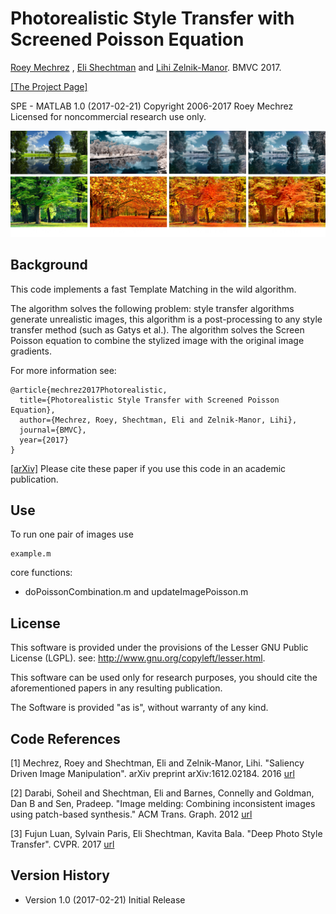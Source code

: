 
# Photorealistic Style Transfer with Screened Poisson Equation

[Roey Mechrez](http://cgm.technion.ac.il/people/Roey/) , [Eli Shechtman](https://research.adobe.com/person/eli-shechtman/) and [Lihi Zelnik-Manor](http://lihi.eew.technion.ac.il/). BMVC 2017.

[[The Project Page]](http://cgm.technion.ac.il/Computer-Graphics-Multimedia/Software/photorealism/)


SPE - MATLAB 1.0 (2017-02-21)
Copyright 2006-2017 Roey Mechrez Licensed for noncommercial research use only.

<div align='center'>
  <img src='example.png'>
</div>

  

## Background

This code implements a fast Template Matching in the wild algorithm.

The algorithm solves the following problem: style transfer algorithms generate unrealistic images, this algorithm is a post-processing to any style transfer method (such as Gatys et al.). The algorithm solves the Screen Poisson equation to combine the stylized image with the original image gradients. 

For more information see:
```
@article{mechrez2017Photorealistic,
  title={Photorealistic Style Transfer with Screened Poisson Equation},
  author={Mechrez, Roey, Shechtman, Eli and Zelnik-Manor, Lihi},
  journal={BMVC},
  year={2017}
}
```

[[arXiv]](https://arxiv.org/abs/1709.09828)
Please cite these paper if you use this code in an academic publication.


## Use

To run one pair of images use 
```
example.m
```
core functions:
 - doPoissonCombination.m and updateImagePoisson.m


## License

   This software is provided under the provisions of the Lesser GNU Public License (LGPL). 
   see: http://www.gnu.org/copyleft/lesser.html.

   This software can be used only for research purposes, you should cite
   the aforementioned papers in any resulting publication.

   The Software is provided "as is", without warranty of any kind.


## Code References

[1] Mechrez, Roey and Shechtman, Eli and Zelnik-Manor, Lihi. "Saliency Driven Image Manipulation". arXiv preprint arXiv:1612.02184. 2016 [url](https://arxiv.org/abs/1612.02184)

[2] Darabi, Soheil and Shechtman, Eli and Barnes, Connelly and Goldman, Dan B and Sen, Pradeep. "Image melding: Combining inconsistent images using patch-based synthesis." ACM Trans. Graph. 2012 [url](http://www.ece.ucsb.edu/~psen/melding)

[3] Fujun Luan, Sylvain Paris, Eli Shechtman, Kavita Bala. "Deep Photo Style Transfer". CVPR. 2017 [url](https://github.com/luanfujun/deep-photo-styletransfer)




## Version History

* Version 1.0 (2017-02-21)
   Initial Release
